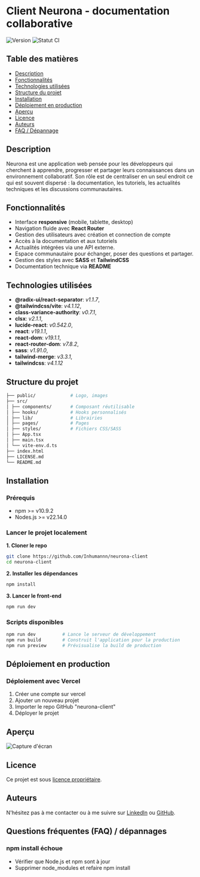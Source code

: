 # Client Neurona - documentation collaborative

![Version](https://img.shields.io/badge/Version-1-0-0-blue.svg)
![Statut CI](https://img.shields.io/badge/CI-Passing-brightgreen.svg)

## Table des matières

- [Description](#description)
- [Fonctionnalités](#fonctionnalités)
- [Technologies utilisées](#technologies-utilisées)
- [Structure du projet](#structure-du-projet)
- [Installation](#installation)
- [Déploiement en production](#déploiement-en-production)
- [Aperçu](#aperçu)
- [Licence](#licence)
- [Auteurs](#auteurs)
- [FAQ / Dépannage](#faq---dépannages)

## Description

Neurona est une application web pensée pour les développeurs qui cherchent à apprendre, progresser et partager leurs connaissances dans un environnement collaboratif. Son rôle est de centraliser en un seul endroit ce qui est souvent dispersé : la documentation, les tutoriels, les actualités techniques et les discussions communautaires.

## Fonctionnalités

- Interface **responsive** (mobile, tablette, desktop)
- Navigation fluide avec **React Router**
- Gestion des utilisateurs avec création et connection de compte
- Accès à la documentation et aux tutoriels
- Actualités intégrées via une API externe.
- Espace communautaire pour échanger, poser des questions et partager.
- Gestion des styles avec **SASS** et **TailwindCSS**
- Documentation technique via **README**

## Technologies utilisées

- **@radix-ui/react-separator**: _v1.1.7_,
- **@tailwindcss/vite**: _v4.1.12_,
- **class-variance-authority**: _v0.7.1_,
- **clsx**: _v2.1.1_,
- **lucide-react**: _v0.542.0_,
- **react**: _v19.1.1_,
- **react-dom**: _v19.1.1_,
- **react-router-dom**: _v7.8.2_,
- **sass**: _v1.91.0_,
- **tailwind-merge**: _v3.3.1_,
- **tailwindcss**: _v4.1.12_

## Structure du projet

```bash
├── public/             # Logo, images
├── src/
│ ├── components/       # Composant réutilisable
│ ├── hooks/            # Hooks personnalisés
│ ├── lib/              # Librairies
│ ├── pages/            # Pages
│ ├── styles/           # Fichiers CSS/SASS
│ ├── App.tsx
│ ├── main.tsx
│ └── vite-env.d.ts
├── index.html
├── LICENSE.md
└── README.md
```

## Installation

### Prérequis

- npm >= v10.9.2
- Nodes.js >= v22.14.0

### Lancer le projet localement

**1. Cloner le repo**

```bash
git clone https://github.com/Inhumannn/neurona-client
cd neurona-client
```

**2. Installer les dépendances**

```bash
npm install
```

**3. Lancer le front-end**

```bash
npm run dev
```

### Scripts disponibles

```bash
npm run dev          # Lance le serveur de développement
npm run build        # Construit l'application pour la production
npm run preview      # Prévisualise la build de production
```

## Déploiement en production

### Déploiement avec Vercel

1. Créer une compte sur vercel
2. Ajouter un nouveau projet
3. Importer le repo GitHub "neurona-client"
4. Déployer le projet

## Aperçu

![Capture d'écran]()

## Licence

Ce projet est sous [licence propriétaire](LICENSE.md).

## Auteurs

N'hésitez pas à me contacter ou à me suivre sur [LinkedIn](https://www.linkedin.com/in/thomas-pena-bermond/) ou [GitHub](https://github.com/Inhumannn).

## Questions fréquentes (FAQ) / dépannages

### npm install échoue

- Vérifier que Node.js et npm sont à jour
- Supprimer node_modules et refaire npm install

